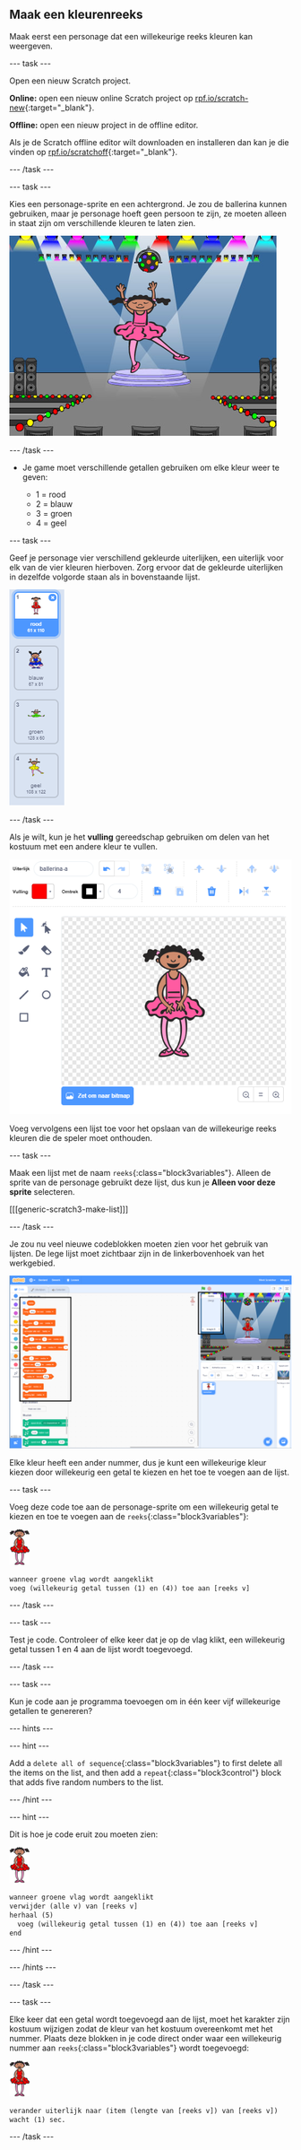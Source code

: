 ## Maak een kleurenreeks

Maak eerst een personage dat een willekeurige reeks kleuren kan weergeven.

\--- task \---

Open een nieuw Scratch project.

**Online:** open een nieuw online Scratch project op [rpf.io/scratch-new](https://rpf.io/scratch-new){:target="_blank"}.

**Offline:** open een nieuw project in de offline editor.

Als je de Scratch offline editor wilt downloaden en installeren dan kan je die vinden op [rpf.io/scratchoff](https://rpf.io/scratchoff){:target="_blank"}.

\--- /task \---

\--- task \---

Kies een personage-sprite en een achtergrond. Je zou de ballerina kunnen gebruiken, maar je personage hoeft geen persoon te zijn, ze moeten alleen in staat zijn om verschillende kleuren te laten zien.

![screenshot](images/colour-sprite.png)

\--- /task \---

+ Je game moet verschillende getallen gebruiken om elke kleur weer te geven:
    
    + 1 = rood
    + 2 = blauw
    + 3 = groen
    + 4 = geel

\--- task \---

Geef je personage vier verschillend gekleurde uiterlijken, een uiterlijk voor elk van de vier kleuren hierboven. Zorg ervoor dat de gekleurde uiterlijken in dezelfde volgorde staan ​​als in bovenstaande lijst.

![screenshot](images/colour-costume.png)

\--- /task \---

Als je wilt, kun je het **vulling** gereedschap gebruiken om delen van het kostuum met een andere kleur te vullen.

![een vorm kleuren](images/color-a-shape.png)

Voeg vervolgens een lijst toe voor het opslaan van de willekeurige reeks kleuren die de speler moet onthouden.

\--- task \---

Maak een lijst met de naam `reeks`{:class="block3variables"}. Alleen de sprite van de personage gebruikt deze lijst, dus kun je **Alleen voor deze sprite** selecteren.

[[[generic-scratch3-make-list]]]

\--- /task \---

Je zou nu veel nieuwe codeblokken moeten zien voor het gebruik van lijsten. De lege lijst moet zichtbaar zijn in de linkerbovenhoek van het werkgebied.

![screenshot](images/colour-list-blocks-annotated.png)

Elke kleur heeft een ander nummer, dus je kunt een willekeurige kleur kiezen door willekeurig een getal te kiezen en het toe te voegen aan de lijst.

\--- task \---

Voeg deze code toe aan de personage-sprite om een willekeurig getal te kiezen en toe te voegen aan de `reeks`{:class="block3variables"}:

![balletdanseres](images/ballerina.png)

```blocks3
wanneer groene vlag wordt aangeklikt
voeg (willekeurig getal tussen (1) en (4)) toe aan [reeks v]
```

\--- /task \---

\--- task \---

Test je code. Controleer of elke keer dat je op de vlag klikt, een willekeurig getal tussen 1 en 4 aan de lijst wordt toegevoegd.

\--- /task \---

\--- task \---

Kun je code aan je programma toevoegen om in één keer vijf willekeurige getallen te genereren?

\--- hints \---

\--- hint \---

Add a `delete all of sequence`{:class="block3variables"} to first delete all the items on the list, and then add a `repeat`{:class="block3control"} block that adds five random numbers to the list.

\--- /hint \---

\--- hint \---

Dit is hoe je code eruit zou moeten zien:

![balletdanseres](images/ballerina.png)

```blocks3
wanneer groene vlag wordt aangeklikt
verwijder (alle v) van [reeks v]
herhaal (5) 
  voeg (willekeurig getal tussen (1) en (4)) toe aan [reeks v]
end
```

\--- /hint \---

\--- /hints \---

\--- /task \---

\--- task \---

Elke keer dat een getal wordt toegevoegd aan de lijst, moet het karakter zijn kostuum wijzigen zodat de kleur van het kostuum overeenkomt met het nummer. Plaats deze blokken in je code direct onder waar een willekeurig nummer aan `reeks`{:class="block3variables"} wordt toegevoegd:

![balletdanseres](images/ballerina.png)

```blocks3
verander uiterlijk naar (item (lengte van [reeks v]) van [reeks v])
wacht (1) sec.
```

\--- /task \---